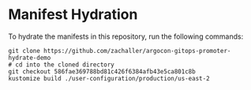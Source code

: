 # Manifest Hydration

To hydrate the manifests in this repository, run the following commands:

```shell
git clone https://github.com/zachaller/argocon-gitops-promoter-hydrate-demo
# cd into the cloned directory
git checkout 586fae369788bd81c426f6384afb43e5ca801c8b
kustomize build ./user-configuration/production/us-east-2
```
